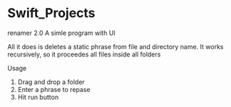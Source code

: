# Swift_Projects

renamer 2.0 A simle program with UI

All it does is deletes a static phrase from file and directory name. It works recursively, so it proceedes all files inside all folders

Usage

1. Drag and drop a folder
2. Enter a phrase to repase
3. Hit run button
